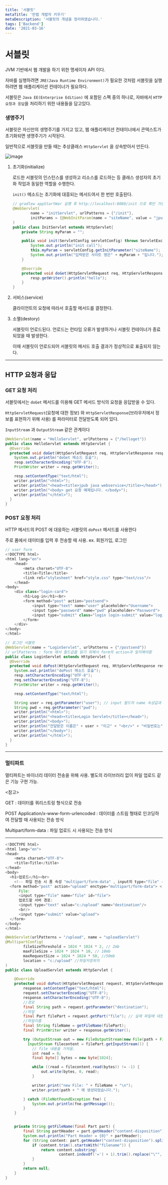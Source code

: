 ```yaml
---
title: '서블릿'
metaTitle: '만렙 개발자 키우기'
metaDescription: '서블릿의 개념을 정리하였습니다.'
tags: ['Backend']
date: '2021-03-16'
---
```


# 서블릿

JVM 기반에서 웹 개발을 하기 위한 명세이자 API 이다.

자바를 실행하려면 `JRE(Java Runtime Environment)`가 필요한 것처럼 서블릿을 실행하려면 웹 애플리케이션 컨테이너가 필요하다.

서블릿은 `Java EE(Enterprise Edition)` 에 포함된 스펙 중의 하나로, 자바에서 `HTTP 요청과 응답`을 처리하기 위한 내용들을 담고있다.

### 생명주기

서블릿은 자신만의 생명주기를 가지고 있고, 웹 애플리케이션 컨테이너에서 콘텍스트가 초기화되면 생명주기가 시작된다.

일반적으로 서블릿을 만들 때는 추상클래스 `HttpServlet` 을 상속받아서 만든다.

![image](https://user-images.githubusercontent.com/51476083/110093963-a2a70a80-7dde-11eb-9862-7da4cb92f446.png)

1. 초기화(initialize)

   로드한 서블릿의 인스턴스를 생성하고 리소스를 로드하는 등 클래스 생성자의 초기화 작업과 동일한 역할을 수행한다.

   `init()` 메소드는 초기화에 대흥되는 메서드여서 한 번만 호출된다.

   ```java
   // gradlew appStartWar 실행 후 http://localhost:8080/init 으로 확인 가능
   @WebServlet(
           name = "initServlet", urlPatterns = {"/init"},
           initParams = {@WebInitParam(name = "siteName", value = "jpub")}
   )
   public class InitServlet extends HttpServlet{
       private String myParam = "";

       public void init(ServletConfig servletConfig) throws ServletException{
           System.out.println("init call");
           this.myParam = servletConfig.getInitParameter("siteName");
           System.out.println("입력받은 사이트 명은" + myParam + "입니다.");
       }

       @Override
       protected void doGet(HttpServletRequest req, HttpServletResponse resp) throws ServletException, IOException {
           resp.getWriter().println("hello");
       }
   }
   ```

2) 서비스(service)

   클라이언트의 요청에 따라서 호출할 메서드를 결정한다.

3. 소멸(destory)

   서블릿이 언로드된다. 언로드는 런타임 오류가 발생하거나 서블릿 컨테이너가 종료되었을 때 발생한다.

   이때 서블릿이 언로드되어 서블릿의 메서드 호출 결과가 정상적으로 표출되지 않는다.

<hr/>

## HTTP 요청과 응답

### GET 요청 처리

서블릿에서는 `doGet` 메서드를 이용해 GET 메서드 방식의 요청을 응답받을 수 있다.

`HttpServletRequest`(요청에 대한 정보) 와 `HttpServletResponse`(브라우저에서 정보를 표현하기 위해 사용) 를 파라미터로 전달받도록 되어 있다.

`InputStream` 과 `OutputStream` 같은 관계이다

```java
@WebServlet(name = "HelloServlet", urlPatterns = {"/helloget"})
public class HelloServlet extends HttpServlet {
  @Override
  protected void doGet(HttpServletRequest req, HttpServletResponse resp) throws ServletException, IOException {
    System.out.println("doGet 메소드 호출");
    resp.setCharacterEncoding("UTF-8");
    PrintWriter writer = resp.getWriter();

    resp.setContentType("text/html");
    writer.println("<html>");
    writer.println("<head><title>jpub java webservice</title></head>");
    writer.println("<body> get 요청 예제입니다. </body>");
    writer.println("</html>");
  }
}
```

### POST 요청 처리

HTTP 메서드의 POST 에 대응하는 서블릿의 `doPost` 메서드를 사용한다

주로 폼에서 데이터를 입력 후 전송할 때 사용. ex. 회원가입, 로그인

```java
// user form
<!DOCTYPE html>
<html lang="en">
    <head>
        <meta charset="UTF-8">
        <title>Title</title>
        <link rel="stylesheet" href="style.css" type="text/css"/>
    </head>
<body>
    <div class="login-card">
        <h1>Log-in</h1><br>
        <form method="post" action="postsend">
            <input type="text" name="user" placeholder="Username">
            <input type="password" name="pwd" placeholder="Password">
            <input type="submit" class="login login-submit" value="login">
        </form>
    </div>
</body>
</html>
```

```java
// 로그인 서블릿
@WebServlet(name = "LoginServlet", urlPatterns = {"/postsend"})
// urlPatterns : form 에서 필드값을 읽기 위해서 form의 action과 일치해야함
public class LoginServlet extends HttpServlet {
  @Override
  protected void doPost(HttpServletRequest req, HttpServletResponse resp) throws ServletException, IOException {
    System.out.println("doPost 메소드 호출");
    resp.setCharacterEncoding("UTF-8");
    req.setCharacterEncoding("UTF-8");
    PrintWriter writer = resp.getWriter();

    resp.setContentType("text/html");

    String user = req.getParameter("user"); // input 필드의 name 속성값과 여기 파라미터 "user" 가 같아야함.
    String pwd = req.getParameter("pwd");
    writer.println("<html>");
    writer.println("<head><title>Login Servlet</title></head>");
    writer.println("<body>");
    writer.println("전달받은 이름은" + user + "이고" + "<br/>" + "비밀번호는" + pwd + "입니다.");
    writer.println("</body>");
    writer.println("</html>");
  }
}
```

<hr/>

### 멀티파트

멀티파트는 바이너리 데이터 전송을 위해 사용. 별도의 라이브러리 없이 파일 업로드 같은 기능 구현 가능.

<참고>

GET : 데이터를 쿼리스트링 형식으로 전송

POST Application/x-www-form-urlencoded : 데이터를 스트림 형태로 인코딩하여 전달할 때 사용되는 전송 방식

Multipart/form-data : 파일 업로드 시 사용되는 전송 방식

<hr/>

```java
<!DOCTYPE html>
<html lang="en">
<head>
    <meta charset="UTF-8">
    <title>Title</title>
</head>
<body>
  <h1>업로드</h1><br>
    <!-- 파일 전송 시 폼 속성 "multipart/form-data" , input의 type="file" -->
  <form method="post" action="upload" enctype="multipart/form-data"> <!-- action 속성값은 서블릿의 URL 매핑값과 동일하게 설정 -->
      File:
      <input type="file" name="file" id="file">
      업로드할 서버 경로:
      <input type="text" value="c:/upload" name="destination"/>
      <br/>
      <input type="submit" value="upload">
  </form>
</body>
</html>
```

```java
@WebServlet(urlPatterns = "/upload", name = "uploadServlet")
@MultipartConfig(
        fileSizeThreshold = 1024 * 1024 * 2, // 2mb
        maxFileSize = 1024 * 1024 * 10, // 10mb
        maxRequestSize = 1024 * 1024 * 50, //50mb
        location = "c:/upload" //파일저장위치
)
public class UploadServlet extends HttpServlet {

    @Override
    protected void doPost(HttpServletRequest request, HttpServletResponse response) throws ServletException, IOException {
        response.setContentType("text/html");
        request.setCharacterEncoding("UTF-8");
        response.setCharacterEncoding("UTF-8");
        //경로
        final String path = request.getParameter("destination");
        //파일
        final Part filePart = request.getPart("file"); // 실제 파일에 대한 정보 획득
        //파일이름
        final String fileName = getFileName(filePart);
        final PrintWriter writer = response.getWriter();

        try (OutputStream out = new FileOutputStream(new File(path + File.separator + fileName));
          InputStream filecontent = filePart.getInputStream()) {
            // file 내용을 가져옴.
            int read = 0;
            final byte[] bytes = new byte[1024];

            while ((read = filecontent.read(bytes)) != -1) {
                out.write(bytes, 0, read);
            }

            writer.print("new File: " + fileName + "\n");
            writer.print(path + " 에 생성되었습니다.");

        } catch (FileNotFoundException fne) {
            System.out.println(fne.getMessage());
        }
    }


    private String getFileName(final Part part) {
        final String partHeader = part.getHeader("content-disposition");
        System.out.println("Part Header = {0}" + partHeader);
        for (String content: part.getHeader("content-disposition").split(";")) {
            if (content.trim().startsWith("filename")) {
                return content.substring(
                        content.indexOf('=') + 1).trim().replace("\"", "");
            }
        }
        return null;
    }
}
```
